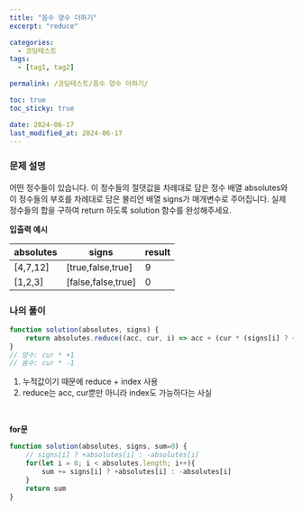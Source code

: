 ```yaml
---
title: "음수 양수 더하기"
excerpt: "reduce"

categories:
  - 코딩테스트
tags:
  - [tag1, tag2]

permalink: /코딩테스트/음수 양수 더하기/

toc: true
toc_sticky: true

date: 2024-06-17
last_modified_at: 2024-06-17
---
```

### 문제 설명
어떤 정수들이 있습니다. 이 정수들의 절댓값을 차례대로 담은 정수 배열 absolutes와 이 정수들의 부호를 차례대로 담은 불리언 배열 signs가 매개변수로 주어집니다. 실제 정수들의 합을 구하여 return 하도록 solution 함수를 완성해주세요.

**입출력 예시**

| absolutes | signs | result |
| --- | --- | --- |
| [4,7,12] | [true,false,true] | 9 |
| [1,2,3] | [false,false,true] | 0 |

### 나의 풀이

```jsx
function solution(absolutes, signs) {
    return absolutes.reduce((acc, cur, i) => acc + (cur * (signs[i] ? +1 : -1)),0)               
}
// 양수: cur * +1 
// 음수: cur * -1  
```
1. 누적값이기 때문에 reduce + index 사용
2. reduce는 acc, cur뿐만 아니라 index도 가능하다는 사실

<br/>

**for문**
```jsx
function solution(absolutes, signs, sum=0) {
    // signs[i] ? +absolutes[i] : -absolutes[i]
    for(let i = 0; i < absolutes.length; i++){
        sum += signs[i] ? +absolutes[i] : -absolutes[i] 
    }
    return sum   
}
```